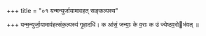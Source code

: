 +++
title = "०१ यन्मन्युर्जायामावहत् सङ्कल्पस्य"

+++
यन्म॒न्युर्जा॒यामाव॑हत्संक॒ल्पस्य॑ गृ॒हादधि॑। क आ॑सं॒ जन्याः॒ के व॒राः क उ॑ ज्येष्ठव॒रोभ॑वत् ॥